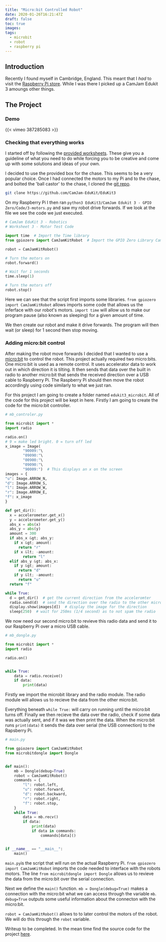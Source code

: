 ```yaml
---
title: "Micro:bit Controlled Robot"
date: 2020-01-26T16:21:47Z
draft: false
toc: true
images:
tags:
  - microbit
  - robot
  - raspberry pi
---
```


## Introduction

Recently I found myself in Cambridge, England.
This meant that I *had* to visit the [Raspberry Pi store](https://raspberrypi.org/raspberry-pi-store).
While I was there I picked up a CamJam Edukit 3 amoungs other things.

## The Project

### Demo

{{< vimeo 387285083 >}}

### Checking that everything works

I started off by following the [provided worksheets](https://camjam.me/?page_id=1035).
These give you a guideline of what you need to do while forcing you to be creative and come up with some solutions and ideas of your own.

I decided to use the provided box for the chase.
This seems to be a very popular choice.
Once I had connected the motors to my Pi and to the chase, and bolted the 'ball castor' to the chase, I cloned the [git repo](https://github.com/CamJam-EduKit/EduKit3).

```bash
git clone https://github.com/CamJam-EduKit/EduKit3
```

On my Raspberry Pi I then ran `python3 EduKit3/CamJam Edukit 3 - GPIO Zero/Code/3-motors.py` and saw my robot drive forwards.
If we look at the file we see the code we just executed.

```python
# CamJam EduKit 3 - Robotics
# Worksheet 3 - Motor Test Code

import time  # Import the Time library
from gpiozero import CamJamKitRobot  # Import the GPIO Zero Library CamJam library

robot = CamJamKitRobot()

# Turn the motors on
robot.forward()

# Wait for 1 seconds
time.sleep(1)

# Turn the motors off
robot.stop()
```

Here we can see that the script first imports some libraries. `from gpiozero import CamJamKitRobot` allows imports some code that allows us the inferface with our robot's motors.
`import time` will allow us to make our program pause (also known as sleeping) for a given amount of time.

We then create our robot and make it drive forwards.
The program will then wait (or sleep) for 1 second then stop moving.

### Adding micro:bit control

After making the robot move forwards I decided that I wanted to use a [micro:bit](https://microbit.org/) to control the robot.
This project actually required two micro:bits.
One micro:bit is used as a remote control.
It uses accelerator data to work out in which direction it is tilting.
It then sends that data over the built in radio to another micro:bit that sends the received direction over a USB cable to Raspberry Pi.
The Raspberry Pi should then move the robot accordingly using code similarly to what we just ran.

For this project I am going to create a folder named `edukit3_microbit`. All of the code for this project will be kept in here.
Firstly I am going to create the code for the micro:bit controller.

```python
# mb_controler.py

from microbit import *
import radio

radio.on()
# 9 = make led bright. 0 = turn off led
x_image = Image(
        "90009:"\
        "09090:"\
        "00900:"\
        "09090:"\
        "90009:")  # This displays an x on the screen
images = {
"u": Image.ARROW_N,
"d": Image.ARROW_S,
"l": Image.ARROW_W,
"r": Image.ARROW_E,
"f": x_image
}

def get_dir():
  x = accelerometer.get_x()
  y = accelerometer.get_y()
  abs_x = abs(x)
  abs_y = abs(y)
  amount = 300
  if abs_x &gt; abs_y:
    if x &gt; amount:
      return "r"
    if x &lt; -amount:
        return "l"
  elif abs_y &gt; abs_x:
    if y &gt; amount:
      return "d"
    if y &lt; -amount:
      return "u"
  return "f"

while True:
  d = get_dir()  # get the current direction from the acceleromter
  radio.send(d)  # send the direction over the radio to the other micro:bit
  display.show(images[d])  # display the image for the direction
  sleep(250)  # wait for 250ms (1/4 second) as to not spam the radio
```

We now need our second micro:bit to revieve this radio data and send it to our Raspberry Pi over a micro USB cable.

```python
# mb_dongle.py

from microbit import *
import radio

radio.on()


while True:
    data = radio.receive()
    if data:
        print(data)
```

Firstly we import the microbit library and the radio module.
The radio module will allows us to recieve the data from the other micro:bit.

Everything beneath `while True:` will carry on running until the micro:bit turns off.
Finally we then recieve the data over the radio, check if some data was actually sent, and if it was we then print the data.
When the micro:bit runs `print(data)` it sends the data over serial (the USB connection) to the Rapsberry Pi.

```python
# main.py

from gpiozero import CamJamKitRobot
from microbitdongle import Dongle


def main():
    mb = Dongle(debug=True)
    robot = CamJamKitRobot()
    commands = {
        "l": robot.left,
        "u": robot.forward,
        "d": robot.backward,
        "r": robot.right,
        "f": robot.stop,
    }
    while True:
        data = mb.recv()
        if data:
            print(data)
            if data in commands:
                commands[data]()


if __name__ == "__main__":
    main()
```

`main.py`is the script that will run on the actual Raspberry Pi.
`from gpiozero import CamJamKitRobot` imports the code needed to interface with the robots motors.
The line `from microbitdongle import Dongle` allows us to revieve the data from the micro:bit over the serial connection.

Next we define the `main()` function.
`mb = Dongle(debug=True)` makes a connection with the micro:bit what we can access through the variable `mb`.
`debug=True` outputs some useful information about the connecton with the micro:bit.

`robot = CamJamKitRobot()` allows to to later control the motors of the robot.
We will do this through the `robot` variable.

Writeup to be completed. In the mean time find the source code for the project [here](https://gitlab.com/mokytis/edukit3_microbit/).
